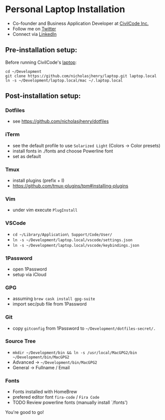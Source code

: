 # Personal Laptop Installation

- Co-founder and Business Application Developer at [CivilCode Inc.](http://www.civilcode.io)
- Follow me on [Twitter](http://www.twitter.com/nicholasjhenry)
- Connect via [LinkedIn](http://ca.linkedin.com/in/nicholasjhenry)

## Pre-installation setup:

Before running CivilCode's [laptop](https://github.com/civilcode/laptop):

    cd ~/Development
    git clone https://github.com/nicholasjhenry/laptop.git laptop.local
    ln -s ~/Development/laptop.local/mac ~/.laptop.local

## Post-installation setup:

### Dotfiles

- see https://github.com/nicholasjhenry/dotfiles

### iTerm

- see the default profile to use `Solarized Light` (Colors -> Color presets)
- install fonts in ./fonts and choose Powerline font
- set as default

### Tmux

- install plugins (prefix + I)
- https://github.com/tmux-plugins/tpm#installing-plugins

### Vim

- under vim execute `PlugInstall`

### VSCode

- `cd ~/Library/Application\ Support/Code/User/`
- `ln -s ~/Development/laptop.local/vscode/settings.json`
- `ln -s ~/Development/laptop.local/vscode/keybindings.json`

### 1Password

- open 1Password
- setup via iCloud

### GPG

- assuming `brew cask install gpg-suite`
- import sec/pub file from 1Password

### Git

- copy `gitconfig` from 1Password to `~/Development/dotfiles-secret/.`

### Source Tree

- `mkdir ~/Development/bin && ln -s /usr/local/MacGPG2/bin ~/Development/bin/MacGPG2`
- Advanced -> `~/Development/bin/MacGPG2`
- General -> Fullname / Email

### Fonts

- Fonts installed with HomeBrew
- prefered editor font `fira-code` / `Fira Code`
- TODO Review powerline fonts (manually install `/fonts')

You're good to go!
